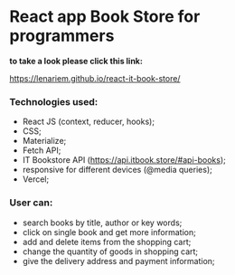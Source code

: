 # React app Book Store for programmers

**to take a look please click this link:** 

 https://lenariem.github.io/react-it-book-store/

### Technologies used: 
* React JS (context, reducer, hooks);
* CSS;
* Materialize;
* Fetch API;
* IT Bookstore API (https://api.itbook.store/#api-books);
* responsive for different devices (@media queries);
* Vercel;

### User can:
* search books by title, author or key words;
* click on single book and get more information;
* add and delete items from the shopping cart;
* change the quantity of goods in shopping cart;
* give the delivery address and payment information;